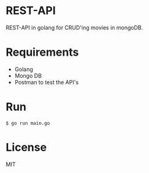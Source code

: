 # REST-API
REST-API in golang for CRUD'ing movies in mongoDB. 

# Requirements
- Golang
- Mongo DB
- Postman to test the API's

# Run
`$ go run main.go`  

# License
MIT